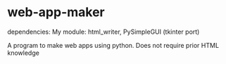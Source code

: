 # web-app-maker 

dependencies: My module: html_writer, PySimpleGUI (tkinter port)

A program to make web apps using python. Does not require prior HTML knowledge

